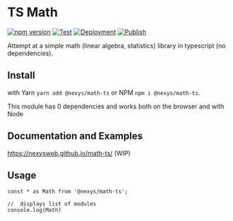 # TS Math

[![npm version](https://badge.fury.io/js/%40nexys%2Fmath-ts.svg)](https://www.npmjs.com/package/@nexys/math-ts)
[![Test](https://github.com/Nexysweb/math-ts/actions/workflows/test.yml/badge.svg)](https://github.com/Nexysweb/math-ts/actions/workflows/test.yml)
[![Deployment](https://github.com/Nexysweb/math-ts/actions/workflows/deploy.yml/badge.svg)](https://github.com/Nexysweb/math-ts/actions/workflows/deploy.yml)
[![Publish](https://github.com/Nexysweb/math-ts/actions/workflows/publish.yml/badge.svg)](https://github.com/Nexysweb/math-ts/actions/workflows/publish.yml)

Attempt at a simple math (linear algebra, statistics) library in typescript (no dependencies).

## Install

with Yarn `yarn add @nexys/math-ts` or NPM `npm i @nexys/math-ts`. 
 
This module has 0 dependencies and works both on the browser and with Node
 
## Documentation and Examples
 
https://nexysweb.github.io/math-ts/ (WIP)
 
## Usage
 
```
const * as Math from '@nexys/math-ts';
 
//  displays list of modules
console.log(Math)
```
